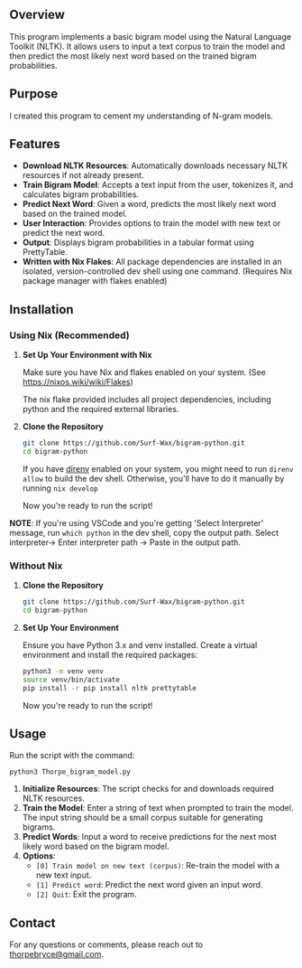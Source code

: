 ## Overview

This program implements a basic bigram model using the Natural Language Toolkit (NLTK). It allows users to input a text corpus to train the model and then predict the most likely next word based on the trained bigram probabilities.

## Purpose

I created this program to cement my understanding of N-gram models.

## Features

- **Download NLTK Resources**: Automatically downloads necessary NLTK resources if not already present.
- **Train Bigram Model**: Accepts a text input from the user, tokenizes it, and calculates bigram probabilities.
- **Predict Next Word**: Given a word, predicts the most likely next word based on the trained model.
- **User Interaction**: Provides options to train the model with new text or predict the next word.
- **Output**: Displays bigram probabilities in a tabular format using PrettyTable.
- **Written with Nix Flakes**: All package dependencies are installed in an isolated, version-controlled dev shell using one command.
    (Requires Nix package manager with flakes enabled)


## Installation

### Using Nix (Recommended)

1. **Set Up Your Environment with Nix**

   Make sure you have Nix and flakes enabled on your system. (See https://nixos.wiki/wiki/Flakes)
   
   The nix flake provided includes all project dependencies, including python and the required external libraries.

   

3. **Clone the Repository**

   ```bash
   git clone https://github.com/Surf-Wax/bigram-python.git
   cd bigram-python
   ```

   If you have [direnv](https://github.com/nix-community/nix-direnv) enabled on your system, you might need to run ```direnv allow``` to build the dev shell.
   Otherwise, you'll have to do it manually by running ```nix develop```

   Now you're ready to run the script!

  **NOTE**: If you're using VSCode and you're getting 'Select Interpreter' message, run `which python` in the dev shell, copy the output path. Select interpreter-> Enter interpreter path -> Paste in the output path. 

### Without Nix

1. **Clone the Repository**

   ```bash
   git clone https://github.com/Surf-Wax/bigram-python.git
   cd bigram-python
   ```

2. **Set Up Your Environment**

   Ensure you have Python 3.x and venv installed. Create a virtual environment and install the required packages:

   ```bash
   python3 -m venv venv
   source venv/bin/activate
   pip install -r pip install nltk prettytable
   ```
   
   Now you're ready to run the script!

## Usage

Run the script with the command:
```
python3 Thorpe_bigram_model.py
```

1. **Initialize Resources**: The script checks for and downloads required NLTK resources.
2. **Train the Model**: Enter a string of text when prompted to train the model. The input string should be a small corpus suitable for generating bigrams.
3. **Predict Words**: Input a word to receive predictions for the next most likely word based on the bigram model.
4. **Options**:
   - `[0] Train model on new text (corpus)`: Re-train the model with a new text input.
   - `[1] Predict word`: Predict the next word given an input word.
   - `[2] Quit`: Exit the program.

## Contact
   For any questions or comments, please reach out to thorpebryce@gmail.com.

